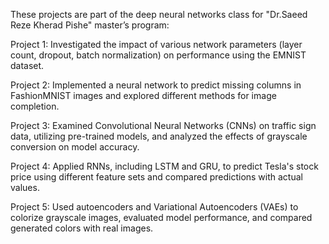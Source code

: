 These projects are part of the deep neural networks class for "Dr.Saeed Reze Kherad Pishe" master’s program:


Project 1: Investigated the impact of various network parameters (layer count, dropout, batch normalization) on performance using the EMNIST dataset.


Project 2: Implemented a neural network to predict missing columns in FashionMNIST images and explored different methods for image completion.


Project 3: Examined Convolutional Neural Networks (CNNs) on traffic sign data, utilizing pre-trained models, and analyzed the effects of grayscale conversion on model accuracy.


Project 4: Applied RNNs, including LSTM and GRU, to predict Tesla's stock price using different feature sets and compared predictions with actual values.


Project 5: Used autoencoders and Variational Autoencoders (VAEs) to colorize grayscale images, evaluated model performance, and compared generated colors with real images.
